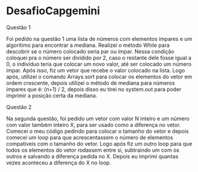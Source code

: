 # DesafioCapgemini
Questão 1

Foi pedido na questão 1 uma lista de números com elementos ímpares e um algorítimo para encontrar a mediana. Realizei o método While para descobrir se o número colocado seria par ou ímpar. Nessa condição coloquei pra o número ser dividido por 2, caso o restante dele fosse igual a 0, o indivíduo teria que colocar um novo valor, até ser colocado um número ímpar. Após isso, fiz um vetor que recebe o valor colocado na lista. Logo após, utilizei o comando Arrays.sort para colocar os elementos do vetor em ordem crescente, depois utilizei o método de mediana para números ímpares que é: (n+1) / 2, depois disso eu tirei no system.out para poder imprimir a posição certa da mediana.


Questão 2 

Na segunda questão, foi pedido um vetor com valor N inteiro e um número com valor também inteiro X, para ser usado como a diferença no vetor. Comecei o meu código pedindo para colocar o tamanho do vetor e depois comecei um loop para que acrescentassem o número de elementos compatíveis com o tamanho do vetor. Logo após fiz um outro loop para que todos os elementos do vetor rodassem entre si, subtraindo um com os outros e salvando a diferença pedida no X. Depois eu imprimi quantas vezes aconteceu a diferença do X no loop.